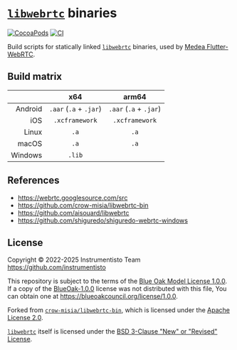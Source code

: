 [`libwebrtc`] binaries
======================

[![CocoaPods](https://img.shields.io/cocoapods/v/instrumentisto-libwebrtc-bin "CocoaPods")](https://cocoapods.org/pods/instrumentisto-libwebrtc-bin)
[![CI](https://github.com/instrumentisto/libwebrtc-bin/actions/workflows/ci.yml/badge.svg?branch=main "CI")](https://github.com/instrumentisto/libwebrtc-bin/actions?query=workflow%3ACI+branch%3Amain)

Build scripts for statically linked [`libwebrtc`] binaries, used by [Medea Flutter-WebRTC].




## Build matrix

|         |          x64           |         arm64          |
|--------:|:----------------------:|:----------------------:| 
| Android | `.aar` (`.a` + `.jar`) | `.aar` (`.a` + `.jar`) | 
|     iOS |     `.xcframework`     |     `.xcframework`     | 
|   Linux |          `.a`          |          `.a`          | 
|   macOS |          `.a`          |          `.a`          | 
| Windows |         `.lib`         |                        | 




## References 

- https://webrtc.googlesource.com/src
- https://github.com/crow-misia/libwebrtc-bin
- https://github.com/aisouard/libwebrtc
- https://github.com/shiguredo/shiguredo-webrtc-windows




## License

Copyright © 2022-2025  Instrumentisto Team <https://github.com/instrumentisto>

This repository is subject to the terms of the [Blue Oak Model License 1.0.0](https://github.com/instrumentisto/libwebrtc-bin/blob/main/LICENSE.md). If a copy of the [BlueOak-1.0.0](https://spdx.org/licenses/BlueOak-1.0.0.html) license was not distributed with this file, You can obtain one at <https://blueoakcouncil.org/license/1.0.0>.

Forked from [`crow-misia/libwebrtc-bin`](https://github.com/crow-misia/libwebrtc-bin), which is licensed under the [Apache License 2.0](https://github.com/crow-misia/libwebrtc-bin/blob/main/LICENSE).

[`libwebrtc`] itself is licensed under the [BSD 3-Clause "New" or "Revised" License](https://webrtc.googlesource.com/src/+/refs/heads/main).




[`crow-misia/libwebrtc-bin`]: https://github.com/crow-misia/libwebrtc-bin
[`libwebrtc`]: https://webrtc.googlesource.com/src
[Medea Flutter-WebRTC]: https://github.com/instrumentisto/medea-flutter-webrtc
